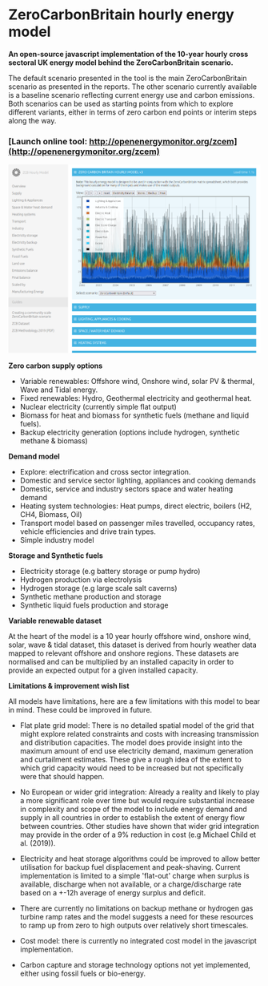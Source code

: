 # ZeroCarbonBritain hourly energy model

**An open-source javascript implementation of the 10-year hourly cross sectoral UK energy model behind the ZeroCarbonBritain scenario.** 

The default scenario presented in the tool is the main ZeroCarbonBritain scenario as presented in the reports. The other scenario currently available is a baseline scenario reflecting current energy use and carbon emissions. Both scenarios can be used as starting points from which to explore different variants, either in terms of zero carbon end points or interim steps along the way.

### [Launch online tool: http://openenergymonitor.org/zcem](http://openenergymonitor.org/zcem)

![zcem.png](img/zcem.png)

**Zero carbon supply options**

- Variable renewables: Offshore wind, Onshore wind, solar PV & thermal, Wave and Tidal energy. 
- Fixed renewables: Hydro, Geothermal electricity and geothermal heat.
- Nuclear electricity (currently simple flat output)
- Biomass for heat and biomass for synthetic fuels (methane and liquid fuels).
- Backup electricity generation (options include hydrogen, synthetic methane & biomass)

**Demand model**

- Explore: electrification and cross sector integration.
- Domestic and service sector lighting, appliances and cooking demands
- Domestic, service and industry sectors space and water heating demand
- Heating system technologies: Heat pumps, direct electric, boilers (H2, CH4, Biomass, Oil) 
- Transport model based on passenger miles travelled, occupancy rates, vehicle efficiencies and drive train types. 
- Simple industry model
 
**Storage and Synthetic fuels**

- Electricity storage (e.g battery storage or pump hydro)
- Hydrogen production via electrolysis 
- Hydrogen storage (e.g large scale salt caverns)
- Synthetic methane production and storage
- Synthetic liquid fuels production and storage

**Variable renewable dataset**

At the heart of the model is a 10 year hourly offshore wind, onshore wind, solar, wave & tidal dataset, this dataset is derived from hourly weather data mapped to relevant offshore and onshore regions. These datasets are normalised and can be multiplied by an installed capacity in order to provide an expected output for a given installed capacity.

**Limitations & improvement wish list**

All models have limitations, here are a few limitations with this model to bear in mind. These could be improved in future.

- Flat plate grid model: There is no detailed spatial model of the grid that might explore related constraints and costs with increasing transmission and distribution capacities. The model does provide insight into the maximum amount of end use electricity demand, maximum generation and curtailment estimates. These give a rough idea of the extent to which grid capacity would need to be increased but not specifically were that should happen.

- No European or wider grid integration: Already a reality and likely to play a more significant role over time but would require substantial increase in complexity and scope of the model to include energy demand and supply in all countries in order to establish the extent of energy flow between countries. Other studies have shown that wider grid integration may provide in the order of a 9% reduction in cost (e.g Michael Child et al. (2019)). 

- Electricity and heat storage algorithms could be improved to allow better utilisation for backup fuel displacement and peak-shaving. Current implementation is limited to a simple 'flat-out' charge when surplus is available, discharge when not available, or a charge/discharge rate based on a +-12h average of energy surplus and deficit. 

- There are currently no limitations on backup methane or hydrogen gas turbine ramp rates and the model suggests a need for these resources to ramp up from zero to high outputs over relatively short timescales. 

- Cost model: there is currently no integrated cost model in the javascript implementation.

- Carbon capture and storage technology options not yet implemented, either using fossil fuels or bio-energy.


